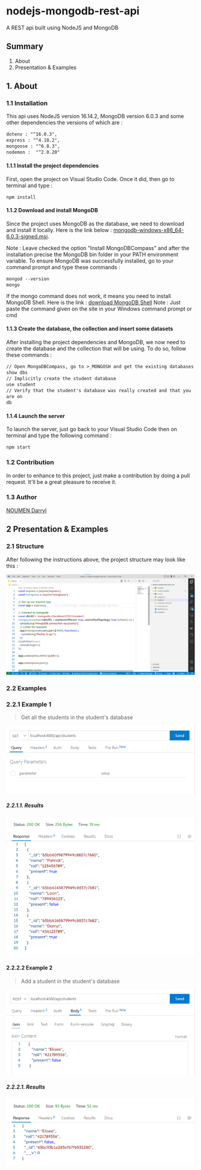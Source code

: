 # nodejs-mongodb-rest-api
A REST api built using NodeJS and MongoDB

## Summary
1. About
2. Presentation & Examples

## 1. About
### 1.1 Installation
This api uses NodeJS version 16.14.2, MongoDB version 6.0.3 and some other dependencies the versions of which are :
```dependencies
dotenv : "^16.0.3",
express : "^4.18.2",
mongoose : "^6.8.3",
nodemon :  "^2.0.20"
```
#### 1.1.1 Install the project dependencies
First, open the project on Visual Studio Code. Once it did, then go to terminal and type :
```dependencies
npm install
```

#### 1.1.2 Download and install MongoDB
Since the project uses MongoDB as the database, we need to download and install it locally. Here is the link below :
[mongodb-windows-x86_64-6.0.3-signed.msi](https://www.mongodb.com/download-center/community/releases).

Note : Leave checked the option "Install MongoDBCompass" and after the installation precise the MongoDB bin folder in your PATH environment variable. 
To ensure MongoDB was successfully installed, go to your command prompt and type these commands :
```mongodb
mongod --version
mongo
``` 
If the mongo command does not work, it means you need to install MongoDB Shell. Here is the link :
[download MongoDB Shell](https://winget.run/pkg/MongoDB/Shell)
Note : Just paste the command given on the site in your Windows command prompt or cmd

#### 1.1.3 Create the database, the collection and insert some datasets
After installing the project dependencies and MongoDB, we now need to create the database and the collection that will be using. To do so, follow these commands :
```mongodb
// Open MongoDBCompass, go to >_MONGOSH and get the existing databases
show dbs
// Implicitly create the student database
use student
// Verify that the student's database was really created and that you are on
db
```

#### 1.1.4 Launch the server
To launch the server, just go back to your Visual Studio Code then on terminal and type the following command :
```nodejs
npm start
```
### 1.2 Contribution
In order to enhance to this project, just make a contribution by doing a pull request. It'll be a great pleasure to receive it.
### 1.3 Author
[NOUMEN Darryl](https://www.linkedin.com/in/darryl-noumen-941213255/)

## 2 Presentation & Examples
### 2.1 Structure
After following the instructions above, the project structure may look like this :

![project_structure](img/project-structure.png)

### 2.2 Examples
### 2.2.1 Example 1
> Get all the students in the student's database

![get_request](img/get-request.png)

##### 2.2.1.1. Results

![get_result](img/get-result.png)

#### 2.2.2.2 Example 2
> Add a student in the student's database

![post_request](img/post-request.png)

##### 2.2.2.1. Results
![post_result](img/post-result.png)
